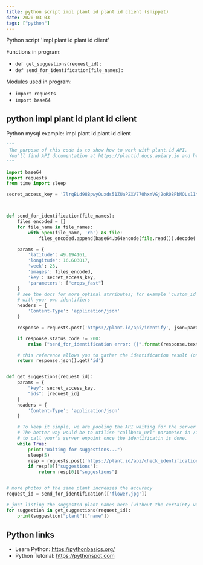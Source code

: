 ```yaml
---
title: python script impl plant id plant id client (snippet)
date: 2020-03-03
tags: ["python"]
---
```

Python script 'impl plant id plant id client'

Functions in program: 
* `def get_suggestions(request_id):`
* `def send_for_identification(file_names):`

Modules used in program: 
* `import requests`
* `import base64`

## python impl plant id plant id client

Python mysql example: impl plant id plant id client

```python
"""
 The purpose of this code is to show how to work with plant.id API.
 You'll find API documentation at https://plantid.docs.apiary.io and https://plant.id/api
"""

import base64
import requests
from time import sleep

secret_access_key = '7lrqBLd98BpwyOuxds51ZUaP2XV770hxmVGj2oR08PbMOLs11Y'



def send_for_identification(file_names):
    files_encoded = []
    for file_name in file_names:
        with open(file_name, 'rb') as file:
            files_encoded.append(base64.b64encode(file.read()).decode('ascii'))

    params = {
        'latitude': 49.194161,
        'longitude': 16.603017,
        'week': 23,
        'images': files_encoded,
        'key': secret_access_key,
        'parameters': ["crops_fast"]
    }
    # see the docs for more optinal atrributes; for example 'custom_id' allows you to work
    # with your own identifiers
    headers = {
        'Content-Type': 'application/json'
    }

    response = requests.post('https://plant.id/api/identify', json=params, headers=headers)

    if response.status_code != 200:
        raise ("send_for_identification error: {}".format(response.text))

    # this reference allows you to gather the identification result (once its ready)
    return response.json().get('id')


def get_suggestions(request_id):
    params = {
        "key": secret_access_key,
        "ids": [request_id]
    }
    headers = {
        'Content-Type': 'application/json'
    }

    # To keep it simple, we are pooling the API waiting for the server to finish the identification.
    # The better way would be to utilise "callback_url" parameter in /identify call to tell the our server
    # to call your's server enpoint once the identificatin is done.
    while True:
        print("Waiting for suggestions...")
        sleep(5)
        resp = requests.post('https://plant.id/api/check_identifications', json=params, headers=headers).json()
        if resp[0]["suggestions"]:
            return resp[0]["suggestions"]


# more photos of the same plant increases the accuracy
request_id = send_for_identification(['flower.jpg'])

# just listing the suggested plant names here (without the certainty values)
for suggestion in get_suggestions(request_id):
    print(suggestion["plant"]["name"])


```

## Python links

- Learn Python: https://pythonbasics.org/
- Python Tutorial: https://pythonspot.com
